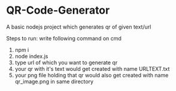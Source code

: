 # QR-Code-Generator
 A basic nodejs project which generates qr of given text/url

Steps to run:
write following command on cmd
1. npm i
2. node index.js
3. type url of which you want to generate qr
4. your qr with it's text would get created with name URLTEXT.txt
5. your png file holding that qr would also get created with name qr_image.png in same directory
